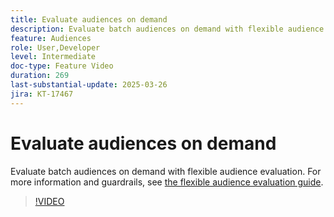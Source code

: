 ```yaml
---
title: Evaluate audiences on demand
description: Evaluate batch audiences on demand with flexible audience evaluation.
feature: Audiences
role: User,Developer
level: Intermediate
doc-type: Feature Video
duration: 269
last-substantial-update: 2025-03-26
jira: KT-17467
---
```


# Evaluate audiences on demand

Evaluate batch audiences on demand with flexible audience evaluation. For more information and guardrails, see [the flexible audience evaluation guide](https://experienceleague.adobe.com/en/docs/experience-platform/segmentation/methods/flexible-audience-evaluation).

>[!VIDEO](https://video.tv.adobe.com/v/3453640/?learn=on&enablevpops)

